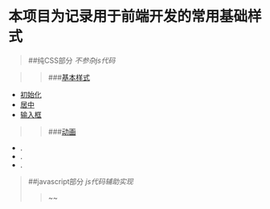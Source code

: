 本项目为记录用于前端开发的常用基础样式
===
>##纯CSS部分
*不参杂js代码*

[basic]:https://hoifong.github.io/styles/pure-css/basic
>>###[基本样式][basic]
- [初始化](https://hoifong.github.io/styles/pure-css/basic/init.html)
- [居中](https://hoifong.github.io/styles/pure-css/basic/center.html)
- [输入框](https://hoifong.github.io/styles/pure-css/basic/input.html)

[animation]:https://hoifong.github.io/styles/pure-css/animation
>>###[动画][animation]
- .
- .
- .


>##javascript部分
*js代码辅助实现*
>> ~~
